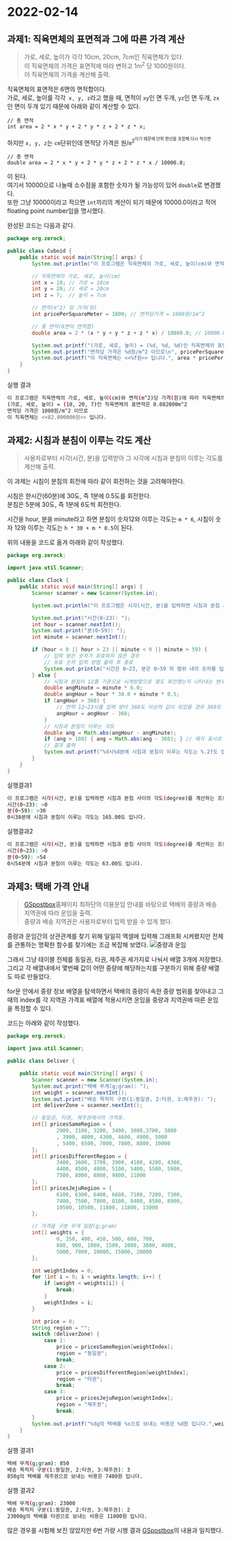 # 2022-02-14

## 과제1: 직육면체의 표면적과 그에 따른 가격 계산

> 가로, 세로, 높이가 각각 10cm, 20cm, 7cm인 직육면체가 있다.  
> 이 직육면체의 가격은 표면적에 따라 변하고 1m<sup>2</sup> 당 1000원이다.  
> 이 직육면체의 가격을 계산해 출력.

직육면체의 표면적은 6면의 면적합이다.  
가로, 세로, 높이를 각각` x, y, z`라고 했을 때, 면적이 `xy`인 면 두개, `yz`인 면 두개, `zx`인 면이 두개 있기 때문에 아래와 같이 계산할 수 있다.

```text
// 총 면적
int area = 2 * x * y + 2 * y * z + 2 * z * x;
```

하지만 `x, y, z`는 `cm`단위인데 면적당 가격은 원/`m`<sup>2<sup>이기 때문에 단위 환산을 포함해 다시 적으면

```text
// 총 면적
double area = 2 * x * y + 2 * y * z + 2 * z * x / 10000.0;
```

이 된다.  
여기서 10000으로 나눌때 소수점을 포함한 숫자가 될 가능성이 있어 `double`로 변경했다.  
또한 그냥 10000이라고 적으면 `int`끼리의 계산이 되기 때문에 10000.0이라고 적어 floating point number임을 명시했다.

완성된 코드는 다음과 같다.

```java
package org.zerock;

public class Cuboid {
    public static void main(String[] args) {
        System.out.println("이 프로그램은 직육면체의 가로, 세로, 높이(cm)와 면적(m^2)당 가격(원)에 따라 직육면체의 가격을 계산하는 프로그램 입니다.");

        // 직육면체의 가로, 세로, 높이(cm)
        int x = 10; // 가로 = 10cm
        int y = 20; // 세로 = 20cm
        int z = 7;  // 높이 = 7cm

        // 면적(m^2) 당 가겨(원)
        int pricePerSquareMeter = 1000; // 면적당가격 = 1000원/1m^2

        // 총 면적(6면의 면적합)
        double area = 2 * (x * y + y * z + z * x) / 10000.0; // 10000.0으로 나누기(cm^2 -> m^2)

        System.out.printf("(가로, 세로, 높이) = (%d, %d, %d)인 직육면체의 표면적은 %fm^2\n", x, y, z, area);
        System.out.printf("면적당 가격은 %d원/m^2 이므로\n", pricePerSquareMeter);
        System.out.printf("이 직육면체는 <<%f원>> 입니다.", area * pricePerSquareMeter);
    }
}

```

실행 결과

```bash
이 프로그램은 직육면체의 가로, 세로, 높이(cm)와 면적(m^2)당 가격(원)에 따라 직육면체의 가격을 계산하는 프로그램 입니다.
(가로, 세로, 높이) = (10, 20, 7)인 직육면체의 표면적은 0.082000m^2
면적당 가격은 1000원/m^2 이므로
이 직육면체는 <<82.000000원>> 입니다.
```

## 과제2: 시침과 분침이 이루는 각도 계산

> 사용자로부터 시각(시간, 분)을 입력받아 그 시각에 시침과 분침이 이루는 각도를 계산해 출력.

이 과제는 시침이 분침의 회전에 따라 같이 회전하는 것을 고려해야한다.

시침은 한시간(60분)에 30도, 즉 1분에 0.5도를 회전한다.  
분침은 5분에 30도, 즉 1분에 6도씩 회전한다.

시간을 hour, 분을 minute라고 하면 분침이 숫자12와 이루는 각도는 `m * 6`, 시침이 숫자 12와 이루는 각도는 `h * 30 + m * 0.5`이 된다.

위의 내용을 코드로 옮겨 아래와 같이 작성했다.

```java
package org.zerock;

import java.util.Scanner;

public class Clock {
    public static void main(String[] args) {
        Scanner scanner = new Scanner(System.in);

        System.out.println("이 프로그램은 시각(시간, 분)을 입력하면 시침과 분침 사이의 각도(degree)를 계산하는 프로그램 입니다.");

        System.out.print("시간(0~23): ");
        int hour = scanner.nextInt();
        System.out.print("분(0~59): ");
        int minute = scanner.nextInt();

        if (hour < 0 || hour > 23 || minute < 0 || minute > 59) {
            // 입력 받은 숫자가 유효하지 않은 경우
            // 유효 숫자 입력 방법 출력 후 종료
            System.out.println("시간은 0~23, 분은 0~59 의 범위 내의 숫자를 입력해주세요.");
        } else {
            // 시침과 분침이 12를 기준으로 시계방향으로 몇도 회전했는지 나타내는 변수
            double angMinute = minute * 6.0;
            double angHour = hour * 30.0 + minute * 0.5;
            if (angHour > 360) {
                // 만약 12~23시를 입력 받아 360도 이상의 값이 되었을 경우 360도 이하의 값으로 수정
                angHour = angHour - 360;
            }
            // 시침과 분침이 이루는 각도
            double ang = Math.abs(angHour - angMinute);
            if (ang > 180) { ang = Math.abs(ang - 360); } // 예각 표시로 전환
            // 결과 출력
            System.out.printf("%d시%d분에 시침과 분침이 이루는 각도는 %.2f도 입니다.", hour, minute, ang);
        }
    }
}
```

실행결과1

```bash
이 프로그램은 시각(시간, 분)을 입력하면 시침과 분침 사이의 각도(degree)를 계산하는 프로그램 입니다.
시간(0~23): >0
분(0~59): >30
0시30분에 시침과 분침이 이루는 각도는 165.00도 입니다.
```

실행결과2

```bash
이 프로그램은 시각(시간, 분)을 입력하면 시침과 분침 사이의 각도(degree)를 계산하는 프로그램 입니다.
시간(0~23): >0
분(0~59): >54
0시54분에 시침과 분침이 이루는 각도는 63.00도 입니다.
```

## 과제3: 택배 가격 안내

> [GSpostbox](https://www.cvsnet.co.kr/service/national-delivery/use/contentsid/205/index.do)홈페이지 최하단의 이용운임 안내를 바탕으로 택배의 중량과 배송 지역권에 따라 운임을 출력.  
> 중량과 배송 지역권은 사용자로부터 입력 받을 수 있게 했다.

중량과 운임간의 상관관계를 찾기 위해 일일히 엑셀에 입력해 그래프화 시켜봤지만 전체를 관통하는 명확한 함수를 찾기에는 조금 복잡해 보였다.
![중량과 운임](./img/delivery_price.png)

그래서 그냥 테이블 전체를 동일권, 타권, 제주권 세가지로 나눠서 배열 3개에 저장했다.  
그리고 각 배열내에서 몇번째 값이 어떤 중량에 해당하는지를 구분하기 위해 중량 배열도 따로 만들었다.

for문 안에서 중량 정보 배열을 탐색하면서 택배의 중량이 속한 중량 범위를 찾아내고 그 때의 index를 각 지역권 가격표 배열에 적용시키면 운임을 중량과 지역권에 따른 운임을 특정할 수 있다.

코드는 아래와 같이 작성했다.

```java
package org.zerock;

import java.util.Scanner;

public class Deliver {

    public static void main(String[] args) {
        Scanner scanner = new Scanner(System.in);
        System.out.print("택배 무게(g;gram): ");
        int weight = scanner.nextInt();
        System.out.print("배송 목적지 구분(1:동일권, 2:타권, 3:제주권): ");
        int deliverZone = scanner.nextInt();

        // 동일권, 타권, 제주권에서의 가격표.
        int[] pricesSameRegion = {
                2900, 3100, 3200, 3400, 3600,3700, 3800
                , 3900, 4000, 4300, 4600, 4900, 5000
                , 5400, 6500, 7000, 7800, 8800, 10000
        };
        int[] pricesDifferentRegion = {
                3400, 3600, 3700, 3900, 4100, 4200, 4300,
                4400, 4500, 4800, 5100, 5400, 5500, 5900,
                7500, 8000, 8800, 9800, 11000
        };
        int[] pricesJejuRegion = {
                6100, 6300, 6400, 6600, 7100, 7200, 7300,
                7400, 7500, 7800, 8100, 8400, 8500, 8900,
                10500, 10500, 11800, 11800, 13000
        };

        // 가격을 구분 무게 일람(g;gram)
        int[] weights = {
                0, 350, 400, 450, 500, 600, 700,
                800, 900, 1000, 1500, 2000, 3000, 4000,
                5000, 7000, 10000, 15000, 20000
        };

        int weightIndex = 0;
        for (int i = 0; i < weights.length; i++) {
            if (weight < weights[i]) {
                break;
            }
            weightIndex = i;
        }

        int price = 0;
        String region = "";
        switch (deliverZone) {
            case 1:
                price = pricesSameRegion[weightIndex];
                region = "동일권";
                break;
            case 2:
                price = pricesDifferentRegion[weightIndex];
                region = "타권";
                break;
            case 3:
                price = pricesJejuRegion[weightIndex];
                region = "제주권";
                break;
        }
        System.out.printf("%dg의 택배를 %s으로 보내는 비용은 %d원 입니다.",weight, region, price);
    }
}
```

실행 결과1

```bash
택배 무게(g;gram): 850
배송 목적지 구분(1:동일권, 2:타권, 3:제주권): 3
850g의 택배를 제주권으로 보내는 비용은 7400원 입니다.
```

실행 결과2

```bash
택배 무게(g;gram): 23000
배송 목적지 구분(1:동일권, 2:타권, 3:제주권): 2
23000g의 택배를 타권으로 보내는 비용은 11000원 입니다.
```

많은 경우를 시험해 보진 않았지만 6번 가량 시행 결과 [GSpostbox](https://www.cvsnet.co.kr/service/national-delivery/use/contentsid/205/index.do)의 내용과 일치했다.
